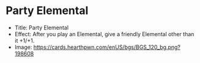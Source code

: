 # Party Elemental
- Title:  Party Elemental
- Effect:  After you play an Elemental, give a friendly Elemental other than it +1/+1.
- Image:  https://cards.hearthpwn.com/enUS/bgs/BGS_120_bg.png?198608
